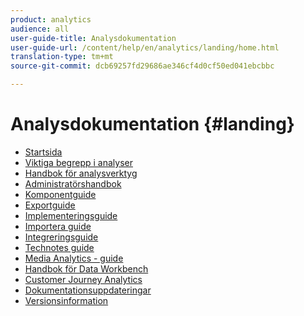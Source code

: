 ```yaml
---
product: analytics
audience: all
user-guide-title: Analysdokumentation
user-guide-url: /content/help/en/analytics/landing/home.html
translation-type: tm+mt
source-git-commit: dcb69257fd29686ae346cf4d0cf50ed041ebcbbc

---
```



# Analysdokumentation {#landing}

* [Startsida](home.md)
* [Viktiga begrepp i analyser](an-key-concepts.md)
* [Handbok för analysverktyg](https://docs.adobe.com/content/help/en/analytics/analyze/home.html)
* [Administratörshandbok](https://docs.adobe.com/content/help/en/analytics/admin/home.html)
* [Komponentguide](https://docs.adobe.com/content/help/en/analytics/components/home.html)
* [Exportguide](https://docs.adobe.com/content/help/en/analytics/export/home.html)
* [Implementeringsguide](https://docs.adobe.com/content/help/en/analytics/implementation/home.html)
* [Importera guide](https://docs.adobe.com/content/help/en/analytics/import/home.html)
* [Integreringsguide](https://docs.adobe.com/content/help/en/analytics/integration/home.html)
* [Technotes guide](https://docs.adobe.com/content/help/en/analytics/technotes/home.html)
* [Media Analytics - guide](https://docs.adobe.com/content/help/en/media-analytics/using/media-overview.html)
* [Handbok för Data Workbench](https://docs.adobe.com/content/help/en/data-workbench/using/home.html)
* [Customer Journey Analytics](https://docs.adobe.com/content/help/en/analytics-platform/using/cja-landing.html)
* [Dokumentationsuppdateringar](doc-updates.md)
* [Versionsinformation](https://docs.adobe.com/content/help/en/release-notes/experience-cloud/current.html)

<!--
+ Analytics Guides{#analytics-guides}
  * [Analytics Analyze Guide](https://docs.adobe.com/content/help/en/analytics/analyze/home.html)
  * [Admin Guide](https://docs.adobe.com/content/help/en/analytics/admin/home.html)
  * [Components Guide](https://docs.adobe.com/content/help/en/analytics/components/home.html)
  * [Export Guide](https://docs.adobe.com/content/help/en/analytics/export/home.html)
  * [Implementation Guide](https://docs.adobe.com/content/help/en/analytics/implementation/home.html)
  * [Import Guide](https://docs.adobe.com/content/help/en/analytics/import/home.html)
  * [Integration Guide](https://docs.adobe.com/content/help/en/analytics/integration/home.html)
-->
